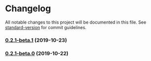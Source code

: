 # Changelog

All notable changes to this project will be documented in this file. See [standard-version](https://github.com/conventional-changelog/standard-version) for commit guidelines.

### [0.2.1-beta.1](https://github.com/roddolf/jsonld-sort/compare/v0.2.1-beta.0...v0.2.1-beta.1) (2019-10-23)

### [0.2.1-beta.0](https://github.com/roddolf/jsonld-sort/compare/v0.2.0...v0.2.1-beta.0) (2019-10-22)
